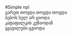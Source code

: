 #Simple npl  
გარეთ თოვდა თოვდა თოვდა  
ბებოს სულ არ ციოდა  
კატაფალკის კუზაოდან  
ყვავილები ცვიოდა  
